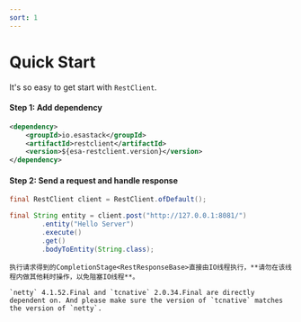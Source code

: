 ```yaml
---
sort: 1
---
```


# Quick Start
It's so easy to get start with `RestClient`.

#### Step 1: Add dependency
```xml
<dependency>
    <groupId>io.esastack</groupId>
    <artifactId>restclient</artifactId>
    <version>${esa-restclient.version}</version>
</dependency>
```

#### Step 2: Send a request and handle response
```java
final RestClient client = RestClient.ofDefault();

final String entity = client.post("http://127.0.0.1:8081/")
        .entity("Hello Server")
        .execute()
        .get()
        .bodyToEntity(String.class);

```

```note
执行请求得到的CompletionStage<RestResponseBase>直接由IO线程执行，**请勿在该线程内做其他耗时操作，以免阻塞IO线程**。
```
```note
`netty` 4.1.52.Final and `tcnative` 2.0.34.Final are directly dependent on. And please make sure the version of `tcnative` matches the version of `netty`.
```
